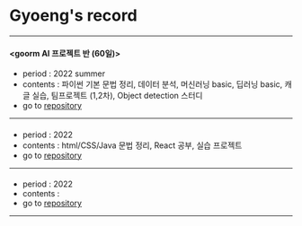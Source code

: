 # Gyoeng's record
<hr/>

#### <goorm AI 프로젝트 반 (60일)>
 * period : 2022 summer
 * contents : 파이썬 기본 문법 정리, 데이터 분석, 머신러닝 basic, 딥러닝 basic, 캐글 실습, 팀프로젝트 (1,2차), Object detection 스터디 
 * go to [repository]()
<hr/>

#### <Infoteam web frontend> 
 * period : 2022 
 * contents : html/CSS/Java 문법 정리, React 공부, 실습 프로젝트 
 * go to [repository]()
<hr/>

#### <WING AI study>
 * period : 2022 
 * contents : 
 * go to [repository]()
<hr/>

<!--
**gyoenge/gyoenge** is a ✨ _special_ ✨ repository because its `README.md` (this file) appears on your GitHub profile.

Here are some ideas to get you started:

- 🔭 I’m currently working on ...
- 🌱 I’m currently learning ...
- 👯 I’m looking to collaborate on ...
- 🤔 I’m looking for help with ...
- 💬 Ask me about ...
- 📫 How to reach me: ...
- 😄 Pronouns: ...
- ⚡ Fun fact: ...
-->

